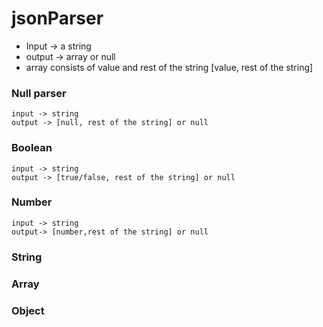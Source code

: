 # jsonParser

* Input -> a string
* output -> array or null
* array consists of value and rest of the string [value, rest of the string]



###  Null parser
    input -> string
    output -> [null, rest of the string] or null

### Boolean
    input -> string
    output -> [true/false, rest of the string] or null

### Number
    input -> string
    output-> [number,rest of the string] or null

### String

### Array
### Object